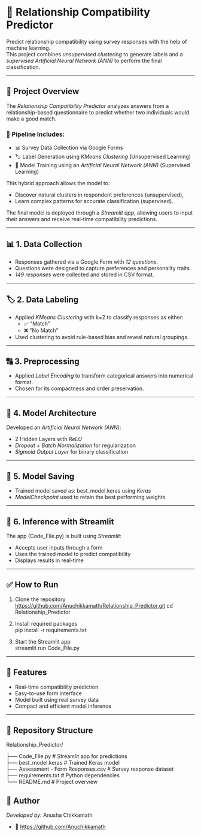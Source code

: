 # 💖 Relationship Compatibility Predictor

Predict relationship compatibility using survey responses with the help of machine learning.  
This project combines *unsupervised clustering* to generate labels and a *supervised Artificial Neural Network (ANN)* to perform the final classification.

---

## 📌 Project Overview

The *Relationship Compatibility Predictor* analyzes answers from a relationship-based questionnaire to predict whether two individuals would make a good match.

### 🔗 Pipeline Includes:
- 📊 Survey Data Collection via Google Forms  
- 🏷️ Label Generation using *KMeans Clustering* (Unsupervised Learning)  
- 🧠 Model Training using an *Artificial Neural Network (ANN)* (Supervised Learning)  

This hybrid approach allows the model to:
- Discover natural clusters in respondent preferences (unsupervised),
- Learn complex patterns for accurate classification (supervised).

The final model is deployed through a *Streamlit app*, allowing users to input their answers and receive real-time compatibility predictions.

---

## 📊 1. Data Collection
- Responses gathered via a Google Form with *12 questions*.
- Questions were designed to capture preferences and personality traits.
- *149 responses* were collected and stored in CSV format.

---

## 🏷️ 2. Data Labeling
- Applied *KMeans Clustering* with k=2 to classify responses as either:
  - ✅ "Match"
  - ❌ "No Match"
- Used clustering to avoid rule-based bias and reveal natural groupings.

---

## 🔠 3. Preprocessing
- Applied *Label Encoding* to transform categorical answers into numerical format.
- Chosen for its compactness and order preservation.

---

## 🧠 4. Model Architecture
Developed an *Artificial Neural Network (ANN)*:
- 2 Hidden Layers with *ReLU*
- *Dropout* + *Batch Normalization* for regularization
- *Sigmoid Output Layer* for binary classification

---

## 💾 5. Model Saving
- Trained model saved as: best_model.keras using *Keras*
- *ModelCheckpoint* used to retain the best performing weights

---

## 🧪 6. Inference with Streamlit
The app (Code_File.py) is built using *Streamlit*:
- Accepts user inputs through a form
- Uses the trained model to predict compatibility
- Displays results in real-time

---

## ✅ How to Run

1. Clone the repository
https://github.com/Anuchikkamath/Relationship_Predictor.git
cd Relationship_Predictor

3. Install required packages  
pip install -r requirements.txt

4. Start the Streamlit app  
streamlit run Code_File.py

---

## 🚀 Features
- Real-time compatibility prediction  
- Easy-to-use form interface  
- Model built using real survey data  
- Compact and efficient model inference  

---

## 📁 Repository Structure

Relationship_Predictor/

├── Code_File.py                         # Streamlit app for predictions  
├── best_model.keras                     # Trained Keras model  
├── Assessment - Form Responses.csv      # Survey response dataset  
├── requirements.txt                     # Python dependencies  
└── README.md                            # Project overview

## 👥 Author

*Developed by:* Anusha Chikkamath
- 🔗 https://github.com/Anuchikkamath
